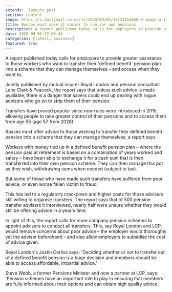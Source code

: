 ```yaml
---
extends: _layouts.post
section: content
image: https://i.dailymail.co.uk/1s/2020/09/05/16/32814668-0-image-a-13_1599320506041.jpg 
title: Bosses must make it easier to run our own pensions 
description: A report published today calls for employers to provide greater assistance to those workers who want to transfer their defined benefit pension plan into a scheme that they can manage themselves. 
date: 2020-09-05-22-08-44 
categories: [latest, business] 
featured: true 
--- 
```

A report published today calls for employers to provide greater assistance to those workers who want to transfer their 'defined benefit' pension plan into a scheme that they can manage themselves – and access when they want to.

Jointly published by mutual insurer Royal London and pension consultant Lane Clark & Peacock, the report says that unless such advice is made available, there is a danger that savers could end up dealing with rogue advisers who go on to strip them of their pension. 

Transfers have proved popular since new rules were introduced in 2015, allowing people to take greater control of their pensions and to access them from age 55 (age 57 from 2028).

Bosses must offer advice to those wishing to transfer their defined benefit pension into a scheme that they can manage themselves, a report says

Workers with money tied up in a defined benefit pension plan – where the pension paid at retirement is based on a combination of years worked and salary – have been able to exchange it for a cash sum that is then transferred into their own pension scheme. They can then manage this pot as they wish, withdrawing sums when needed (subject to tax).

But some of those who have made such transfers have suffered from poor advice, or even worse fallen victim to fraud.

This has led to a regulatory crackdown and higher costs for those advisers still willing to organise transfers. The report says that of 500 pension transfer advisers it interviewed, nearly half were unsure whether they would still be offering advice in a year's time.

In light of this, the report calls for more company pension schemes to appoint advisers to conduct all transfers. This, say Royal London and LCP, would remove concerns about poor advice – the employer would thoroughly vet the adviser beforehand – and also allow employers to subsidise the cost of advice given. 

Royal London's Justin Corliss says: 'Deciding whether or not to transfer out of a defined benefit pension is a huge decision and members should be able to access affordable, impartial advice.'

Steve Webb, a former Pensions Minister and now a partner at LCP, says: 'Pension schemes have an important role to play in ensuring that members are fully informed about their options and can obtain high quality advice.' 

